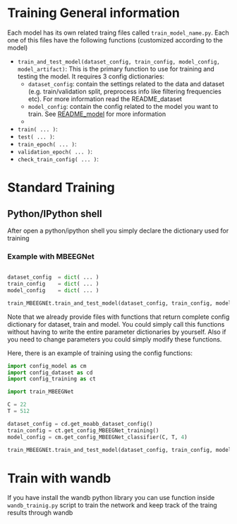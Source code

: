 # Training General information

Each model has its own related traing files called `train_model_name.py`. Each one of this files have the following functions (customized according to the model)
* `train_and_test_model(dataset_config, train_config, model_config, model_artifact)`: This is the primary function to use for training and testing the model. It requires 3 config dictionaries:
	* `dataset_config`: contain the settings related to the data and dataset (e.g. train/validation split, preprocess info like filtering frequencies etc). For more information read the README_dataset
	* `model_config`: contain the config related to the model you want to train. See [README_model](README_model.md) for more information	
	*
* `train( ... )`:
* `test( ... )`:
* `train_epoch( ... )`:
* `validation_epoch( ... )`:
* `check_train_config( ... )`:


# Standard Training 

## Python/IPython shell
After open a python/ipython shell you simply declare the dictionary used for training

### Example with MBEEGNet

```python

dataset_config  = dict( ... )
train_config    = dict( ... )
model_config    = dict( ... )

train_MBEEGNEt.train_and_test_model(dataset_config, train_config, model_config)

```

Note that we already provide files with functions that return complete config dictionary for dataset, train and model. 
You could simply call this functions without having to write the entire parameter dictionaries by yourself. Also if you need to change parameters you could simply modify these functions.

Here, there is an example of training using the config functions:
```python
import config_model as cm
import config_dataset as cd
import config_training as ct

import train_MBEEGNet

C = 22
T = 512 

dataset_config = cd.get_moabb_dataset_config()
train_config = ct.get_config_MBEEGNet_training()
model_config = cm.get_config_MBEEGNet_classifier(C, T, 4)

train_MBEEGNEt.train_and_test_model(dataset_config, train_config, model_config)

```

# Train with wandb

If you have install the wandb python library you can use function inside `wandb_trainig.py` script to train the network and keep track of the traing results through wandb
